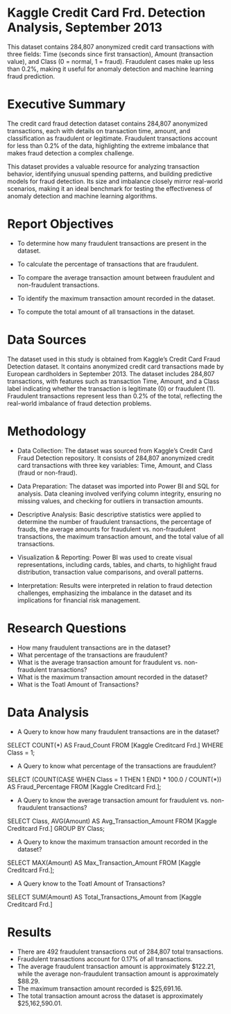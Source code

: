 # <h1 id="KaggleCreditCardFrd.DetectionAnalysis,September2013"> Kaggle Credit Card Frd. Detection Analysis, September 2013</h1>

This dataset contains 284,807 anonymized credit card transactions with three fields: Time (seconds since first transaction), Amount (transaction value), and Class (0 = normal, 1 = fraud). Fraudulent cases make up less than 0.2%, making it useful for anomaly detection and machine learning fraud prediction.

# Executive Summary

The credit card fraud detection dataset contains 284,807 anonymized transactions, each with details on transaction time, amount, and classification as fraudulent or legitimate. Fraudulent transactions account for less than 0.2% of the data, highlighting the extreme imbalance that makes fraud detection a complex challenge.

This dataset provides a valuable resource for analyzing transaction behavior, identifying unusual spending patterns, and building predictive models for fraud detection. Its size and imbalance closely mirror real-world scenarios, making it an ideal benchmark for testing the effectiveness of anomaly detection and machine learning algorithms.

# Report Objectives

- To determine how many fraudulent transactions are present in the dataset.

- To calculate the percentage of transactions that are fraudulent.

- To compare the average transaction amount between fraudulent and non-fraudulent transactions.

- To identify the maximum transaction amount recorded in the dataset.

- To compute the total amount of all transactions in the dataset.


# Data Sources

The dataset used in this study is obtained from Kaggle’s Credit Card Fraud Detection dataset. It contains anonymized credit card transactions made by European cardholders in September  2013. The dataset includes 284,807 transactions, with features such as transaction Time, Amount, and a Class label indicating whether the transaction is legitimate (0) or fraudulent (1). Fraudulent transactions represent less than 0.2% of the total, reflecting the real-world imbalance of fraud detection problems.

# Methodology

- Data Collection: The dataset was sourced from Kaggle’s Credit Card Fraud Detection repository. It consists of 284,807 anonymized credit card transactions with three key variables: Time, Amount, and Class (fraud or non-fraud).

- Data Preparation: The dataset was imported into Power BI and SQL for analysis. Data cleaning involved verifying column integrity, ensuring no missing values, and checking for outliers in transaction amounts.

- Descriptive Analysis: Basic descriptive statistics were applied to determine the number of fraudulent transactions, the percentage of frauds, the average amounts for fraudulent vs. non-fraudulent transactions, the maximum transaction amount, and the total value of all transactions.

- Visualization & Reporting: Power BI was used to create visual representations, including cards, tables, and charts, to highlight fraud distribution, transaction value comparisons, and overall patterns.

- Interpretation: Results were interpreted in relation to fraud detection challenges, emphasizing the imbalance in the dataset and its implications for financial risk management.


# Research Questions
- How many fraudulent transactions are in the dataset?
- What percentage of the transactions are fraudulent?
- What is the average transaction amount for fraudulent vs. non-fraudulent transactions?
- What is the maximum transaction amount recorded in the dataset?
- What is the Toatl Amount of Transactions?



# Data Analysis
- A Query to know how many fraudulent transactions are in the dataset?

SELECT COUNT(*) AS Fraud_Count
FROM [Kaggle Creditcard Frd.]
WHERE Class = 1;


- A Query to know what percentage of the transactions are fraudulent?

SELECT (COUNT(CASE WHEN Class = 1 THEN 1 END) * 100.0 / COUNT(*)) AS Fraud_Percentage
FROM [Kaggle Creditcard Frd.];


- A Query to know the average transaction amount for fraudulent vs. non-fraudulent transactions?

SELECT Class, AVG(Amount) AS Avg_Transaction_Amount
FROM [Kaggle Creditcard Frd.]
GROUP BY Class;


- A Query to know the maximum transaction amount recorded in the dataset?

SELECT MAX(Amount) AS Max_Transaction_Amount
FROM [Kaggle Creditcard Frd.];

- A Query know to the Toatl Amount of Transactions?


SELECT SUM(Amount) AS Total_Transactions_Amount from [Kaggle Creditcard Frd.]




# Results
- There are 492 fraudulent transactions out of 284,807 total transactions.
- Fraudulent transactions account for 0.17% of all transactions.
- The average fraudulent transaction amount is approximately $122.21, while the average non-fraudulent transaction amount is approximately $88.29.
- The maximum transaction amount recorded is $25,691.16.
- The total transaction amount across the dataset is approximately $25,162,590.01.











